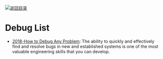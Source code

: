 [![返回目录](https://user-images.githubusercontent.com/5803001/38079637-ff0abcf0-3371-11e8-9b76-ad651620afc7.jpg)](https://github.com/wxyyxc1992/Awesome-Lists)

# Debug List

- [2018-How to Debug Any Problem](https://hackernoon.com/how-to-debug-any-problem-ac6f8a867fae): The ability to quickly and effectively find and resolve bugs in new and established systems is one of the most valuable engineering skills that you can develop.
